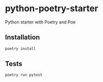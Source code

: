 # python-poetry-starter

Python starter with Poetry and Poe

## Installation

```sh
poetry install
```

## Tests

```sh
poetry run pytest
```
